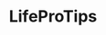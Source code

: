 ---
title: LifeProTips
crosslinks:
- AskReddit
- ShittyLifeProTips
- WTF
- tifu
- personalfinance
- explainlikeimfive
- IAmA
- Showerthoughts
- mildlyinteresting
- funny
- OutOfTheLoop
- UnethicalLifeProTips
- gifs
- pics
- videos
- AdviceAnimals
- askscience
- todayilearned
- science
- Jokes
---